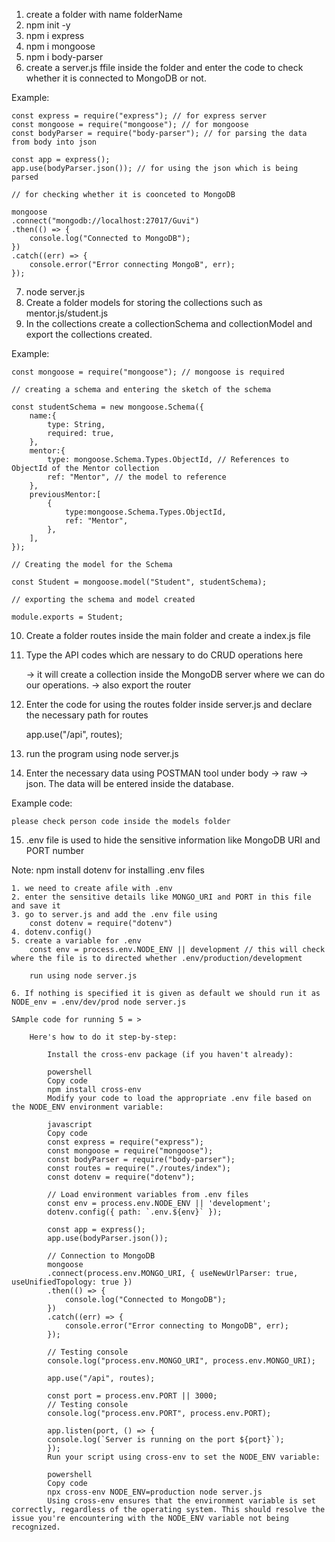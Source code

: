1. create a folder with name folderName
2. npm init -y 
3. npm i express
4. npm i mongoose
5. npm i body-parser
6. create a server.js ffile inside the folder and enter the code to check whether it is connected to MongoDB or not.

Example:

    const express = require("express"); // for express server
    const mongoose = require("mongoose"); // for mongoose 
    const bodyParser = require("body-parser"); // for parsing the data from body into json 

    const app = express(); 
    app.use(bodyParser.json()); // for using the json which is being parsed

    // for checking whether it is coonceted to MongoDB

    mongoose 
    .connect("mongodb://localhost:27017/Guvi")
    .then(() => {
        console.log("Connected to MongoDB");
    })
    .catch((err) => {
        console.error("Error connecting MongoB", err);
    });

7. node server.js 
8. Create a folder models for storing the collections such as mentor.js/student.js
9. In the collections create a collectionSchema and collectionModel and export the collections created.

Example: 

    const mongoose = require("mongoose"); // mongoose is required

    // creating a schema and entering the sketch of the schema

    const studentSchema = new mongoose.Schema({
        name:{
            type: String,
            required: true,
        },
        mentor:{
            type: mongoose.Schema.Types.ObjectId, // References to ObjectId of the Mentor collection
            ref: "Mentor", // the model to reference
        },
        previousMentor:[
            {
                type:mongoose.Schema.Types.ObjectId,
                ref: "Mentor",
            },
        ],
    });

    // Creating the model for the Schema

    const Student = mongoose.model("Student", studentSchema);
    
    // exporting the schema and model created

    module.exports = Student;


10. Create a folder routes inside the main folder and create a index.js file
11. Type the API codes which are nessary to do CRUD operations here 

    -> it will create a collection inside the MongoDB server where we can do our operations.
    -> also export the router

12. Enter the code for using the routes folder inside server.js and declare the necessary path for routes
    
    app.use("/api", routes);

13. run the program using node server.js
14. Enter the necessary data using POSTMAN tool under body -> raw -> json. The data will be entered inside the database.

Example code:

    please check person code inside the models folder

15. .env file is used to hide the sensitive information like MongoDB URI and PORT number

Note: npm install dotenv for installing .env files

    1. we need to create afile with .env 
    2. enter the sensitive details like MONGO_URI and PORT in this file and save it
    3. go to server.js and add the .env file using 
        const dotenv = require("dotenv")
    4. dotenv.config()
    5. create a variable for .env 
        const env = process.env.NODE_ENV || development // this will check where the file is to directed whether .env/production/development

        run using node server.js

    6. If nothing is specified it is given as default we should run it as NODE_env = .env/dev/prod node server.js            

    SAmple code for running 5 = >

        Here's how to do it step-by-step:

            Install the cross-env package (if you haven't already):

            powershell
            Copy code
            npm install cross-env
            Modify your code to load the appropriate .env file based on the NODE_ENV environment variable:

            javascript
            Copy code
            const express = require("express");
            const mongoose = require("mongoose");
            const bodyParser = require("body-parser");
            const routes = require("./routes/index");
            const dotenv = require("dotenv");

            // Load environment variables from .env files
            const env = process.env.NODE_ENV || 'development';
            dotenv.config({ path: `.env.${env}` });

            const app = express();
            app.use(bodyParser.json());

            // Connection to MongoDB
            mongoose
            .connect(process.env.MONGO_URI, { useNewUrlParser: true, useUnifiedTopology: true })
            .then(() => {
                console.log("Connected to MongoDB");
            })
            .catch((err) => {
                console.error("Error connecting to MongoDB", err);
            });

            // Testing console
            console.log("process.env.MONGO_URI", process.env.MONGO_URI);

            app.use("/api", routes);

            const port = process.env.PORT || 3000;
            // Testing console
            console.log("process.env.PORT", process.env.PORT);

            app.listen(port, () => {
            console.log(`Server is running on the port ${port}`);
            });
            Run your script using cross-env to set the NODE_ENV variable:

            powershell
            Copy code
            npx cross-env NODE_ENV=production node server.js
            Using cross-env ensures that the environment variable is set correctly, regardless of the operating system. This should resolve the issue you're encountering with the NODE_ENV variable not being recognized.
